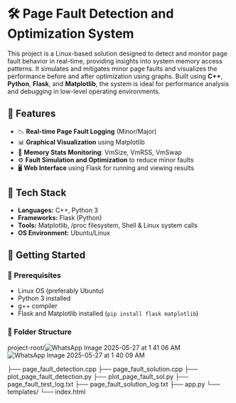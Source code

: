 # 🛠️ Page Fault Detection and Optimization System

This project is a Linux-based solution designed to detect and monitor page fault behavior in real-time, providing insights into system memory access patterns. It simulates and mitigates minor page faults and visualizes the performance before and after optimization using graphs. Built using **C++**, **Python**, **Flask**, and **Matplotlib**, the system is ideal for performance analysis and debugging in low-level operating environments.

## 📌 Features

- 📉 **Real-time Page Fault Logging** (Minor/Major)
- 📊 **Graphical Visualization** using Matplotlib
- 🧠 **Memory Stats Monitoring**: VmSize, VmRSS, VmSwap
- ⚙️ **Fault Simulation and Optimization** to reduce minor faults
- 🖥️ **Web Interface** using Flask for running and viewing results

## 🧰 Tech Stack

- **Languages:** C++, Python 3
- **Frameworks:** Flask (Python)
- **Tools:** Matplotlib, /proc filesystem, Shell & Linux system calls
- **OS Environment:** Ubuntu/Linux

## 🚀 Getting Started

### 🔧 Prerequisites

- Linux OS (preferably Ubuntu)
- Python 3 installed
- g++ compiler
- Flask and Matplotlib installed (`pip install flask matplotlib`)

### 📂 Folder Structure

project-root/![WhatsApp Image 2025-05-27 at 1 41 06 AM](https://github.com/user-attachments/assets/ae35b80e-5987-46e7-8663-7fdf9afb46d3)
![WhatsApp Image 2025-05-27 at 1 40 09 AM](https://github.com/user-attachments/assets/6e3218f1-f219-4618-8a59-9e53a01d9701)

├── page_fault_detection.cpp
├── page_fault_solution.cpp
├── plot_page_fault_detection.py
├── plot_page_fault_sol.py
├── page_fault_test_log.txt
├── page_fault_solution_log.txt
├── app.py
└── templates/
└── index.html
